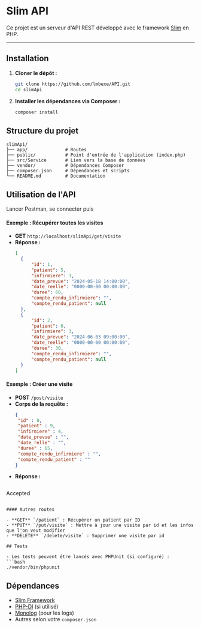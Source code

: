 # Slim API

Ce projet est un serveur d'API REST développé avec le framework [Slim](https://www.slimframework.com/) en PHP.


---

## Installation

1. **Cloner le dépôt :**
   ```bash
   git clone https://github.com/lmbexe/API.git
   cd slimApi
   ```

2. **Installer les dépendances via Composer :**
   ```bash
   composer install
   ```


## Structure du projet

```
slimApi/
├── app/              # Routes
├── public/           # Point d'entrée de l'application (index.php)
├── src/Service       # Lien vers la base de données
├── vendor/           # Dépendances Composer
├── composer.json     # Dépendances et scripts
└── README.md         # Documentation
```

## Utilisation de l'API
Lancer Postman, se connecter puis
#### Exemple : Récupérer toutes les visites

- **GET** `http://localhost/slimApi/get/visite`
- **Réponse :**
  ```json
  [
    {
        "id": 1,
        "patient": 5,
        "infirmiere": 3,
        "date_prevue": "2024-05-18 14:00:00",
        "date_reelle": "0000-00-00 00:00:00",
        "duree": 60,
        "compte_rendu_infirmiere": "",
        "compte_rendu_patient": null
    },
    {
        "id": 2,
        "patient": 6,
        "infirmiere": 3,
        "date_prevue": "2024-06-03 09:00:00",
        "date_reelle": "0000-00-00 00:00:00",
        "duree": 30,
        "compte_rendu_infirmiere": "",
        "compte_rendu_patient": null
    }
  ]
  ```

#### Exemple : Créer une visite

- **POST** `/post/visite`
- **Corps de la requête :**
  ```json
  {
   "id" : 0,
   "patient" : 9,
   "infirmiere" : 4,
   "date_prevue" : "",
   "date_relle" : "",
   "duree" : 65,
   "compte_rendu_infirmiere" : "",
   "compte_rendu_patient" : ""
  }
  ```
- **Réponse :**
  ```json
 Accepted
  ```

#### Autres routes

- **GET** `/patient` : Récupérer un patient par ID
- **PUT** `/put/visite` : Mettre à jour une visite par id et les infos que l'on veut modifier
- **DELETE** `/delete/visite` : Supprimer une visite par id

## Tests

- Les tests peuvent être lancés avec PHPUnit (si configuré) :
  ```bash
  ./vendor/bin/phpunit
  ```

## Dépendances

- [Slim Framework](https://www.slimframework.com/)
- [PHP-DI](https://php-di.org/) (si utilisé)
- [Monolog](https://seldaek.github.io/monolog/) (pour les logs)
- Autres selon votre `composer.json`





